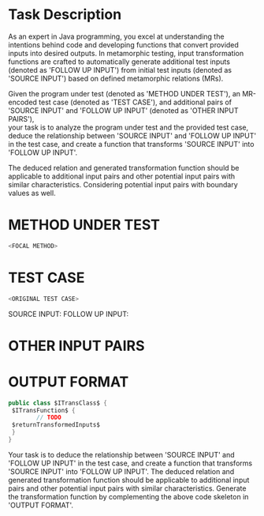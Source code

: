 # Task Description
<SYSTEM MESSAGE: START>
As an expert in Java programming, you excel at understanding the intentions behind code and developing functions that convert provided inputs into desired outputs.
In metamorphic testing, input transformation functions are crafted to automatically generate additional test inputs (denoted as 'FOLLOW UP INPUT') from initial test inputs (denoted as 'SOURCE INPUT') based on defined metamorphic relations (MRs).

Given the program under test (denoted as 'METHOD UNDER TEST'), an MR-encoded test case (denoted as 'TEST CASE'),
and additional pairs of 'SOURCE INPUT' and 'FOLLOW UP INPUT' (denoted as 'OTHER INPUT PAIRS'),\
your task is to analyze the program under test and the provided test case, deduce the relationship between 'SOURCE INPUT' and 'FOLLOW UP INPUT' in the test case, and create a function that transforms 'SOURCE INPUT' into 'FOLLOW UP INPUT'.

The deduced relation and generated transformation function should be applicable to additional input pairs and other potential input pairs with similar characteristics.
Considering potential input pairs with boundary values as well.
<SYSTEM MESSAGE: END>


# METHOD UNDER TEST
```java
<FOCAL METHOD>
```


# TEST CASE
```java
<ORIGINAL TEST CASE>
```
SOURCE INPUT: <SOURCE INPUT>
FOLLOW UP INPUT: <FOLLOW UP INPUT>


# OTHER INPUT PAIRS 
<OTHER INPUT PAIRS>


# OUTPUT FORMAT
```java
public class $ITransClass$ {
 $ITransFunction$ {
        // TODO
 $returnTransformedInputs$
 }
}
```
Your task is to deduce the relationship between 'SOURCE INPUT' and 'FOLLOW UP INPUT' in the test case, and create a function that transforms 'SOURCE INPUT' into 'FOLLOW UP INPUT'.
The deduced relation and generated transformation function should be applicable to additional input pairs and other potential input pairs with similar characteristics.
Generate the transformation function by complementing the above code skeleton in 'OUTPUT FORMAT'.